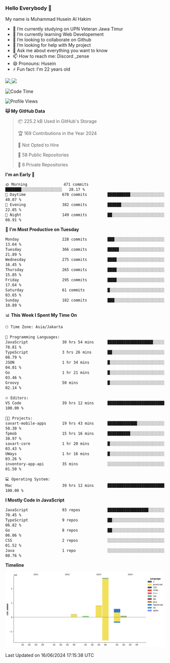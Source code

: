 ### Hello Everybody 👋

My name is Muhammad Husein Al Hakim

- 🔭 I’m currently studying on UPN Veteran Jawa Timur
- 🌱 I’m currently learning Web Developement
- 👯 I’m looking to collaborate on Github
- 🤔 I’m looking for help with My project
- 💬 Ask me about everything you want to know
- 📫 How to reach me: Discord _zense
- 😄 Pronouns: Husein
- ⚡ Fun fact: I'm 22 years old

<p align="left">
<a href="https://github.com/huseinhq">
  <img height="180em" src="https://github-readme-stats-eight-theta.vercel.app/api?username=huseinhq&show_icons=true&theme=algolia&include_all_commits=true&count_private=true"/>
  <img height="180em" src="https://github-readme-stats-eight-theta.vercel.app/api/top-langs/?username=huseinhq&layout=compact&langs_count=8&theme=algolia"/>
</a>
</p>

<!--START_SECTION:waka-->
![Code Time](http://img.shields.io/badge/Code%20Time-1%2C035%20hrs%205%20mins-blue)

![Profile Views](http://img.shields.io/badge/Profile%20Views-48-blue)

**🐱 My GitHub Data** 

> 📦 225.2 kB Used in GitHub's Storage 
 > 
> 🏆 169 Contributions in the Year 2024
 > 
> 🚫 Not Opted to Hire
 > 
> 📜 58 Public Repositories 
 > 
> 🔑 6 Private Repositories 
 > 
**I'm an Early 🐤** 

```text
🌞 Morning                471 commits         ███████░░░░░░░░░░░░░░░░░░   28.17 % 
🌆 Daytime                670 commits         ██████████░░░░░░░░░░░░░░░   40.07 % 
🌃 Evening                382 commits         ██████░░░░░░░░░░░░░░░░░░░   22.85 % 
🌙 Night                  149 commits         ██░░░░░░░░░░░░░░░░░░░░░░░   08.91 % 
```
📅 **I'm Most Productive on Tuesday** 

```text
Monday                   228 commits         ███░░░░░░░░░░░░░░░░░░░░░░   13.64 % 
Tuesday                  366 commits         █████░░░░░░░░░░░░░░░░░░░░   21.89 % 
Wednesday                275 commits         ████░░░░░░░░░░░░░░░░░░░░░   16.45 % 
Thursday                 265 commits         ████░░░░░░░░░░░░░░░░░░░░░   15.85 % 
Friday                   295 commits         ████░░░░░░░░░░░░░░░░░░░░░   17.64 % 
Saturday                 61 commits          █░░░░░░░░░░░░░░░░░░░░░░░░   03.65 % 
Sunday                   182 commits         ███░░░░░░░░░░░░░░░░░░░░░░   10.89 % 
```


📊 **This Week I Spent My Time On** 

```text
🕑︎ Time Zone: Asia/Jakarta

💬 Programming Languages: 
JavaScript               30 hrs 54 mins      ████████████████████░░░░░   78.81 % 
TypeScript               3 hrs 26 mins       ██░░░░░░░░░░░░░░░░░░░░░░░   08.79 % 
JSON                     1 hr 34 mins        █░░░░░░░░░░░░░░░░░░░░░░░░   04.01 % 
Go                       1 hr 21 mins        █░░░░░░░░░░░░░░░░░░░░░░░░   03.46 % 
Groovy                   50 mins             █░░░░░░░░░░░░░░░░░░░░░░░░   02.14 % 

🔥 Editors: 
VS Code                  39 hrs 12 mins      █████████████████████████   100.00 % 

🐱‍💻 Projects: 
savart-mobile-apps       19 hrs 43 mins      █████████████░░░░░░░░░░░░   50.30 % 
fpmob                    15 hrs 16 mins      ██████████░░░░░░░░░░░░░░░   38.97 % 
savart-core              1 hr 20 mins        █░░░░░░░░░░░░░░░░░░░░░░░░   03.43 % 
UWays                    1 hr 16 mins        █░░░░░░░░░░░░░░░░░░░░░░░░   03.26 % 
inventory-app-api        35 mins             ░░░░░░░░░░░░░░░░░░░░░░░░░   01.50 % 

💻 Operating System: 
Mac                      39 hrs 12 mins      █████████████████████████   100.00 % 
```

**I Mostly Code in JavaScript** 

```text
JavaScript               93 repos            ██████████████████░░░░░░░   70.45 % 
TypeScript               9 repos             ██░░░░░░░░░░░░░░░░░░░░░░░   06.82 % 
Go                       8 repos             ██░░░░░░░░░░░░░░░░░░░░░░░   06.06 % 
CSS                      2 repos             ░░░░░░░░░░░░░░░░░░░░░░░░░   01.52 % 
Java                     1 repo              ░░░░░░░░░░░░░░░░░░░░░░░░░   00.76 % 
```



**Timeline**

![Lines of Code chart](https://raw.githubusercontent.com/HuseinHQ/HuseinHQ/main/assets/bar_graph.png)


 Last Updated on 16/06/2024 17:15:38 UTC
<!--END_SECTION:waka-->
